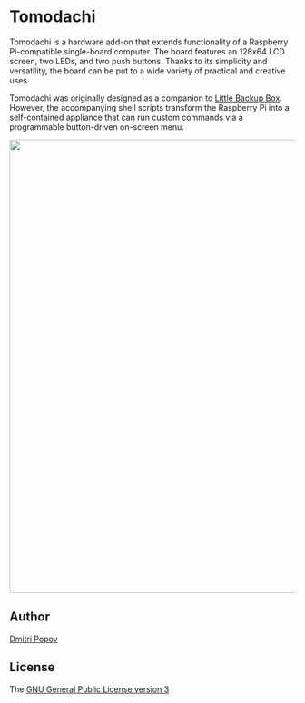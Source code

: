 # Tomodachi

Tomodachi is a hardware add-on that extends functionality of a Raspberry Pi-compatible single-board computer. The board features an 128x64 LCD screen, two LEDs, and two push buttons. Thanks to its simplicity and versatility, the board can be put to a wide variety of practical and creative uses.

Tomodachi was originally designed as a companion to [Little Backup Box](https://github.com/dmpop/little-backup-box). However, the accompanying shell scripts transform the Raspberry Pi into a self-contained appliance that can run custom commands via a programmable button-driven on-screen menu.

<img src="https://i.imgur.com/IMQzMRz.jpg" width="800"/>

## Author

[Dmitri Popov](https://www.tokyoma.de/)

## License

The [GNU General Public License version 3](http://www.gnu.org/licenses/gpl-3.0.en.html)